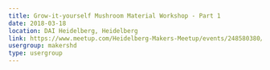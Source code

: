 ```yaml
---
title: Grow-it-yourself Mushroom Material Workshop - Part 1
date: 2018-03-18
location: DAI Heidelberg, Heidelberg
link: https://www.meetup.com/Heidelberg-Makers-Meetup/events/248580380/
usergroup: makershd
type: usergroup
---
```

